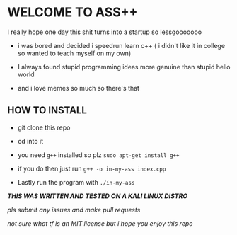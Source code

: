 # WELCOME TO ASS++

I really hope one day this shit turns into a startup so lessgooooooo

- i was bored and decided i speedrun learn c++ ( i didn't like it in college so wanted to teach myself on my own)

- I always found stupid programming ideas more genuine than stupid hello world

- and i love memes so much so there's that

## HOW TO INSTALL

- git clone this repo

- cd into it

- you need `g++` installed so plz `sudo apt-get install g++`

- if you do then just run `g++ -o in-my-ass index.cpp`

- Lastly run the program with `./in-my-ass`

**_THIS WAS WRITTEN AND TESTED ON A KALI LINUX DISTRO_**

_pls submit any issues and make pull requests_

_not sure what tf is an MIT license but i hope you enjoy this repo_
